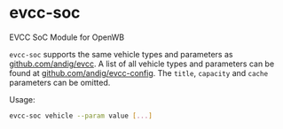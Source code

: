 # evcc-soc
EVCC SoC Module for OpenWB

`evcc-soc` supports the same vehicle types and parameters as [github.com/andig/evcc](https://github.com/andig/evcc). A list of all vehicle types and parameters can be found at [github.com/andig/evcc-config](https://github.com/andig/evcc-config#vehicles-1). The `title`, `capacity` and `cache` parameters can be omitted.

Usage:

```sh
evcc-soc vehicle --param value [...]
```
